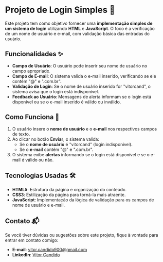# Projeto de Login Simples 🚀

Este projeto tem como objetivo fornecer uma **implementação simples de um sistema de login** utilizando **HTML** e **JavaScript**. O foco é a verificação de um nome de usuário e e-mail, com validação básica das entradas do usuário.

## Funcionalidades ✨
- **Campo de Usuário**: O usuário pode inserir seu nome de usuário no campo apropriado.
- **Campo de E-mail**: O sistema valida o e-mail inserido, verificando se ele contém "@" e ".com.br".
- **Validação de Login**: Se o nome de usuário inserido for "vitorcand", o sistema avisa que o login está indisponível.
- **Feedback ao Usuário**: Mensagens de alerta informam se o login está disponível ou se o e-mail inserido é válido ou inválido.

## Como Funciona 🔧
1. O usuário insere o **nome de usuário** e o **e-mail** nos respectivos campos de texto.
2. Ao clicar no botão **Enviar**, o sistema valida:
    - Se o **nome de usuário** é "vitorcand" (login indisponível).
    - Se o **e-mail** contém "@" e ".com.br".
3. O sistema exibe **alertas** informando se o login está disponível e se o e-mail é válido ou não.

## Tecnologias Usadas 🛠️
- **HTML5**: Estrutura da página e organização do conteúdo.
- **CSS3**: Estilização da página para torná-la mais atraente.
- **JavaScript**: Implementação da lógica de validação para os campos de nome de usuário e e-mail.

## Contato 📬
Se você tiver dúvidas ou sugestões sobre este projeto, fique à vontade para entrar em contato comigo:

- **E-mail**: [vitor.candido900@gmail.com](mailto:vitor.candido900@gmail.com)
- **LinkedIn**: [Vitor Candido](https://www.linkedin.com/in/vitorcandido18)
